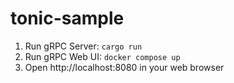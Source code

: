 # tonic-sample

1. Run gRPC Server: `cargo run`
2. Run gRPC Web UI: `docker compose up`
3. Open http://localhost:8080 in your web browser